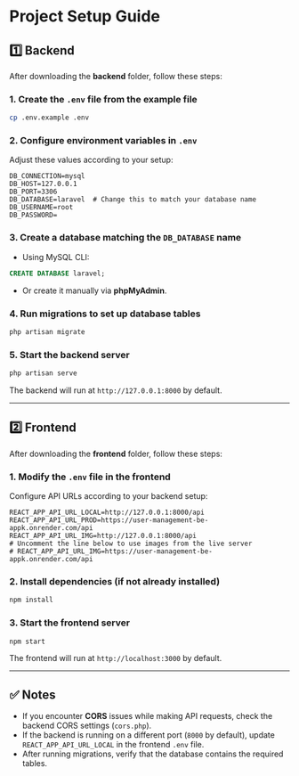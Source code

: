 # Project Setup Guide

## 1️⃣ Backend

After downloading the **backend** folder, follow these steps:

### 1. Create the `.env` file from the example file

```sh
cp .env.example .env  
```

### 2. Configure environment variables in `.env`

Adjust these values according to your setup:

```env
DB_CONNECTION=mysql  
DB_HOST=127.0.0.1  
DB_PORT=3306  
DB_DATABASE=laravel  # Change this to match your database name  
DB_USERNAME=root  
DB_PASSWORD=  
```

### 3. Create a database matching the `DB_DATABASE` name

- Using MySQL CLI:

```sql
CREATE DATABASE laravel;  
```

- Or create it manually via **phpMyAdmin**.

### 4. Run migrations to set up database tables

```sh
php artisan migrate  
```

### 5. Start the backend server

```sh
php artisan serve  
```

The backend will run at `http://127.0.0.1:8000` by default.

---

## 2️⃣ Frontend

After downloading the **frontend** folder, follow these steps:

### 1. Modify the `.env` file in the frontend

Configure API URLs according to your backend setup:

```env
REACT_APP_API_URL_LOCAL=http://127.0.0.1:8000/api  
REACT_APP_API_URL_PROD=https://user-management-be-appk.onrender.com/api  
REACT_APP_API_URL_IMG=http://127.0.0.1:8000/api  
# Uncomment the line below to use images from the live server  
# REACT_APP_API_URL_IMG=https://user-management-be-appk.onrender.com/api  
```

### 2. Install dependencies (if not already installed)

```sh
npm install  
```

### 3. Start the frontend server

```sh
npm start  
```

The frontend will run at `http://localhost:3000` by default.

---

## ✅ Notes

- If you encounter **CORS** issues while making API requests, check the backend CORS settings (`cors.php`).
- If the backend is running on a different port (`8000` by default), update `REACT_APP_API_URL_LOCAL` in the frontend `.env` file.
- After running migrations, verify that the database contains the required tables.

